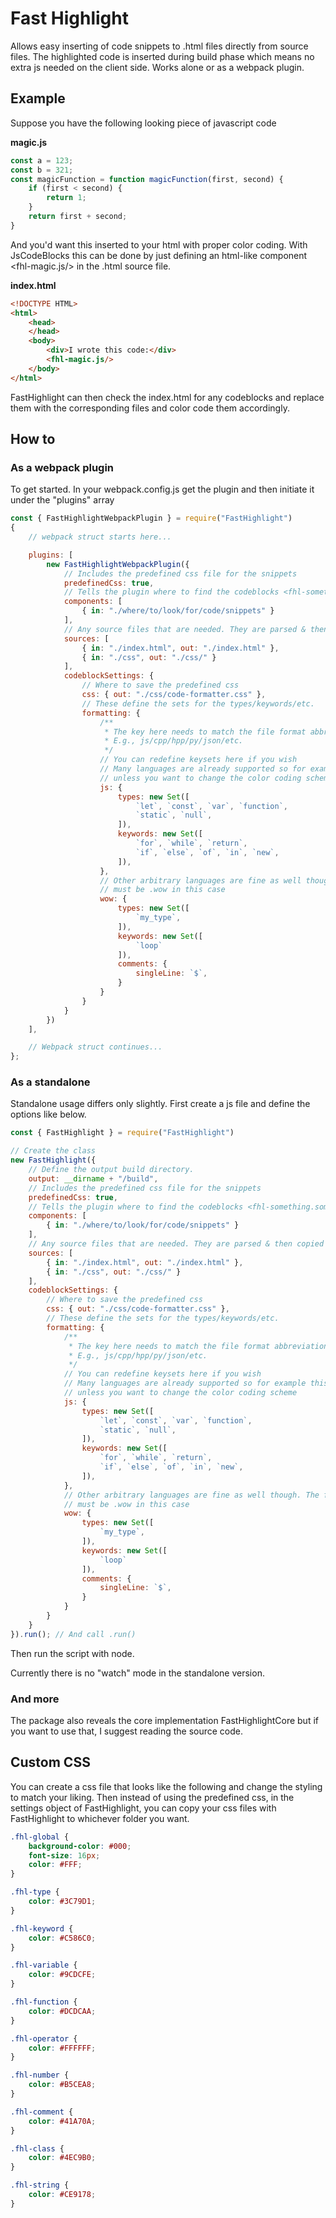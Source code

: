 # Fast Highlight

Allows easy inserting of code snippets to .html files directly from source files. The highlighted code is inserted during build phase which means no extra js needed on the client side. Works alone or as a webpack plugin.

## Example

Suppose you have the following looking piece of javascript code

**magic.js**
```js
const a = 123;
const b = 321;
const magicFunction = function magicFunction(first, second) {
    if (first < second) {
        return 1;
    }
    return first + second;
}
```

And you'd want this inserted to your html with proper color coding. With JsCodeBlocks this can be done by just defining an html-like component <fhl-magic.js/> in the .html source file.

**index.html**
```html
<!DOCTYPE HTML>
<html>
    <head>
    </head>
    <body>
        <div>I wrote this code:</div>
        <fhl-magic.js/>
    </body>
</html>
```

FastHighlight can then check the index.html for any codeblocks and replace them with the corresponding files and color code them accordingly.

## How to

### As a webpack plugin

To get started. In your webpack.config.js get the plugin and then initiate it under the "plugins" array

```js
const { FastHighlightWebpackPlugin } = require("FastHighlight")
{ 
    // webpack struct starts here...

    plugins: [
        new FastHighlightWebpackPlugin({
            // Includes the predefined css file for the snippets
            predefinedCss: true,
            // Tells the plugin where to find the codeblocks <fhl-something.something/>
            components: [
                { in: "./where/to/look/for/code/snippets" }
            ],
            // Any source files that are needed. They are parsed & then copied to the webpack build folder
            sources: [
                { in: "./index.html", out: "./index.html" },
                { in: "./css", out: "./css/" }
            ],
            codeblockSettings: {
                // Where to save the predefined css
                css: { out: "./css/code-formatter.css" },
                // These define the sets for the types/keywords/etc.
                formatting: {
                    /**
                     * The key here needs to match the file format abbreviation
                     * E.g., js/cpp/hpp/py/json/etc.
                     */
                    // You can redefine keysets here if you wish
                    // Many languages are already supported so for example this is not needed
                    // unless you want to change the color coding scheme
                    js: {
                        types: new Set([
                            `let`, `const`, `var`, `function`,
                            `static`, `null`,
                        ]),
                        keywords: new Set([
                            `for`, `while`, `return`,
                            `if`, `else`, `of`, `in`, `new`,
                        ]),
                    },
                    // Other arbitrary languages are fine as well though. The file ending
                    // must be .wow in this case
                    wow: {
                        types: new Set([
                            `my_type`,
                        ]),
                        keywords: new Set([
                            `loop`
                        ]),
                        comments: {
                            singleLine: `$`,
                        }
                    }
                }
            }
        })
    ],

    // Webpack struct continues...
};

```

### As a standalone

Standalone usage differs only slightly. First create a js file and define the options like below.

```js
const { FastHighlight } = require("FastHighlight")

// Create the class
new FastHighlight({
    // Define the output build directory.
    output: __dirname + "/build",
    // Includes the predefined css file for the snippets
    predefinedCss: true,
    // Tells the plugin where to find the codeblocks <fhl-something.something/>
    components: [
        { in: "./where/to/look/for/code/snippets" }
    ],
    // Any source files that are needed. They are parsed & then copied to the webpack build folder
    sources: [
        { in: "./index.html", out: "./index.html" },
        { in: "./css", out: "./css/" }
    ],
    codeblockSettings: {
        // Where to save the predefined css
        css: { out: "./css/code-formatter.css" },
        // These define the sets for the types/keywords/etc.
        formatting: {
            /**
             * The key here needs to match the file format abbreviation
             * E.g., js/cpp/hpp/py/json/etc.
             */
            // You can redefine keysets here if you wish
            // Many languages are already supported so for example this is not needed
            // unless you want to change the color coding scheme
            js: {
                types: new Set([
                    `let`, `const`, `var`, `function`,
                    `static`, `null`,
                ]),
                keywords: new Set([
                    `for`, `while`, `return`,
                    `if`, `else`, `of`, `in`, `new`,
                ]),
            },
            // Other arbitrary languages are fine as well though. The file ending
            // must be .wow in this case
            wow: {
                types: new Set([
                    `my_type`,
                ]),
                keywords: new Set([
                    `loop`
                ]),
                comments: {
                    singleLine: `$`,
                }
            }
        }
    }
}).run(); // And call .run()
```

Then run the script with node.

Currently there is no "watch" mode in the standalone version.

### And more

The package also reveals the core implementation FastHighlightCore but if you want to use that, I suggest reading the source code.

## Custom CSS

You can create a css file that looks like the following and change the styling to match your liking. Then instead of using the predefined css, in the settings object of FastHighlight, you can copy your css files with FastHighlight to whichever folder you want.

```css
.fhl-global {
    background-color: #000;
    font-size: 16px;
    color: #FFF;
}

.fhl-type {
    color: #3C79D1;
}

.fhl-keyword {
    color: #C586C0;
}

.fhl-variable {
    color: #9CDCFE;
}

.fhl-function {
    color: #DCDCAA;
}

.fhl-operator {
    color: #FFFFFF;
}

.fhl-number {
    color: #B5CEA8;
}

.fhl-comment {
    color: #41A70A;
}

.fhl-class {
    color: #4EC9B0;
}

.fhl-string {
    color: #CE9178;
}
```
